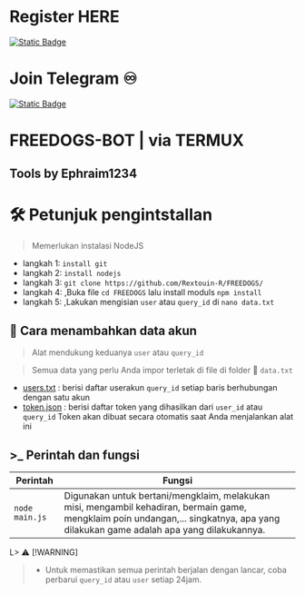 
# Register HERE
[![Static Badge](https://img.shields.io/badge/Telegram-Bot%20Link-Link?style=for-the-badge&logo=Telegram&logoColor=white&logoSize=auto&color=blue)](        )

# Join Telegram  ♾︎ 
[![Static Badge](https://img.shields.io/badge/Telegram-Airdrop◾unlimited-Link?style=for-the-badge&logo=Telegram&logoColor=white&logoSize=auto&color=blue)](https://t.me/UNLXairdop)

# FREEDOGS-BOT | via TERMUX 

## Tools by Ephraim1234

# 🛠️ Petunjuk pengintstallan 

> Memerlukan instalasi NodeJS

- langkah 1: `install git`
- langkah 2: `install nodejs`
- langkah 3: `git clone https://github.com/Rextouin-R/FREEDOGS/`
- langkah 4:  ,Buka file `cd FREEDOGS` lalu install moduls `npm install`
- langkah 5:  ,Lakukan mengisian `user` atau `query_id` di `nano data.txt`

## 💾 Cara menambahkan data akun

> Alat mendukung keduanya  `user` atau `query_id`

> Semua data yang perlu Anda impor terletak di file di folder 📁 `data.txt`

- [users.txt](data.txt) : berisi daftar userakun `query_id` setiap baris berhubungan dengan satu akun
- [token.json](src/data/token.json) : berisi daftar token yang dihasilkan dari `user_id` atau `query_id` Token akan dibuat secara otomatis saat Anda menjalankan alat ini

## >\_ Perintah dan fungsi 

| Perintah            | Fungsi                                                                                                                  |
| --------------- | -------------------------------------------------------------------------------------------------------------------------- |
| `node main.js` | Digunakan untuk bertani/mengklaim, melakukan misi, mengambil kehadiran, bermain game, mengklaim poin undangan,... singkatnya, apa yang dilakukan game adalah apa yang dilakukannya. |

L> ⚠️ [!WARNING]
>
> - Untuk memastikan semua perintah berjalan dengan lancar, coba perbarui `query_id` atau `user` setiap 24jam.


